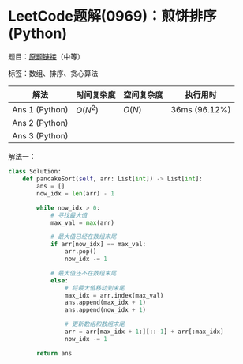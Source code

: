 # LeetCode题解(0969)：煎饼排序(Python)

题目：[原题链接](https://leetcode-cn.com/problems/pancake-sorting/)（中等）

标签：数组、排序、贪心算法

| 解法           | 时间复杂度 | 空间复杂度 | 执行用时      |
| -------------- | ---------- | ---------- | ------------- |
| Ans 1 (Python) | $O(N^2)$   | $O(N)$     | 36ms (96.12%) |
| Ans 2 (Python) |            |            |               |
| Ans 3 (Python) |            |            |               |

解法一：

```python
class Solution:
    def pancakeSort(self, arr: List[int]) -> List[int]:
        ans = []
        now_idx = len(arr) - 1

        while now_idx > 0:
            # 寻找最大值
            max_val = max(arr)

            # 最大值已经在数组末尾
            if arr[now_idx] == max_val:
                arr.pop()
                now_idx -= 1

            # 最大值还不在数组末尾
            else:
                # 将最大值移动到末尾
                max_idx = arr.index(max_val)
                ans.append(max_idx + 1)
                ans.append(now_idx + 1)

                # 更新数组和数组末尾
                arr = arr[max_idx + 1:][::-1] + arr[:max_idx]
                now_idx -= 1

        return ans
```

